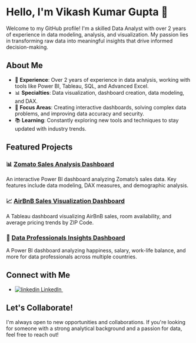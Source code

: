 # Hello, I'm Vikash Kumar Gupta 👋

Welcome to my GitHub profile! I'm a skilled Data Analyst with over 2 years of experience in data modeling, analysis, and visualization. My passion lies in transforming raw data into meaningful insights that drive informed decision-making.

## About Me

- 💼 **Experience**: Over 2 years of experience in data analysis, working with tools like Power BI, Tableau, SQL, and Advanced Excel.
- 📊 **Specialties**: Data visualization, dashboard creation, data modeling, and DAX.
- 🎯 **Focus Areas**: Creating interactive dashboards, solving complex data problems, and improving data accuracy and security.
- 📚 **Learning**: Constantly exploring new tools and techniques to stay updated with industry trends.

## Featured Projects

### 📊 [Zomato Sales Analysis Dashboard](https://github.com/vikash-ku24/Dynamic-Zomato-Sales-Analysis-Dashboard-)
An interactive Power BI dashboard analyzing Zomato’s sales data. Key features include data modeling, DAX measures, and demographic analysis.

### 📈 [AirBnB Sales Visualization Dashboard](https://github.com/vikash-ku24/AirBnB-Bedroom-Statistics)
A Tableau dashboard visualizing AirBnB sales, room availability, and average pricing trends by ZIP Code.

### 💼 [Data Professionals Insights Dashboard](https://github.com/vikash-ku24/Data-Professionals-Insights-Dashboard)
A Power BI dashboard analyzing happiness, salary, work-life balance, and more for data professionals across multiple countries.

## Connect with Me

- <p>
  <a href="https://www.linkedin.com/in/vikashku24/" rel="nofollow noreferrer">
    <img src="https://i.sstatic.net/gVE0j.png" alt="linkedin"> LinkedIn
  </a> &nbsp;
</p>


## Let's Collaborate!

I'm always open to new opportunities and collaborations. If you're looking for someone with a strong analytical background and a passion for data, feel free to reach out!
